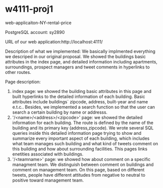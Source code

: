 # w4111-proj1
web-applicaiton-NY-rental-price

PostgreSQL account: sy2890

URL of our web application:http://localhost:4111/

Description of what we implemented: We basically implmented everything we descriped in our original proposal. We showed the buildings basic attributes in the index page, and detailed information including apartments, surroundings, prospect managers and tweet comments in hyperlinks to other routes.

Page description:
1. index page: we showed the building basic attributes in this page and built hyperlinks to the detailed information of each building. Basic attributes include buildings` zipcode, address, built-year and name e.t.c.. Besides, we implemented a search function so that the user can search a certain building by name or addresss.
2. '/\<name>/\<address>/\<zipcode>' page: we showed the detailed information for each building. The route is defined by the name of the building and its primary key (address,zipcode). We wrote several SQL queries inside this detailed information page trying to show and summarize every important aspect of each building, which includes what team manages such building and what kind of tweets comment on this building and how about surrounding facilities. This pages links enetities associated with buildings.
3. '/\<teamname>' page: we showed how about comment on a specific managment team. We distinguish between comment on buildings and comment on management team. On this page, based on different tweets, people have different attitudes from negative to neutral to positive toward management team. 
